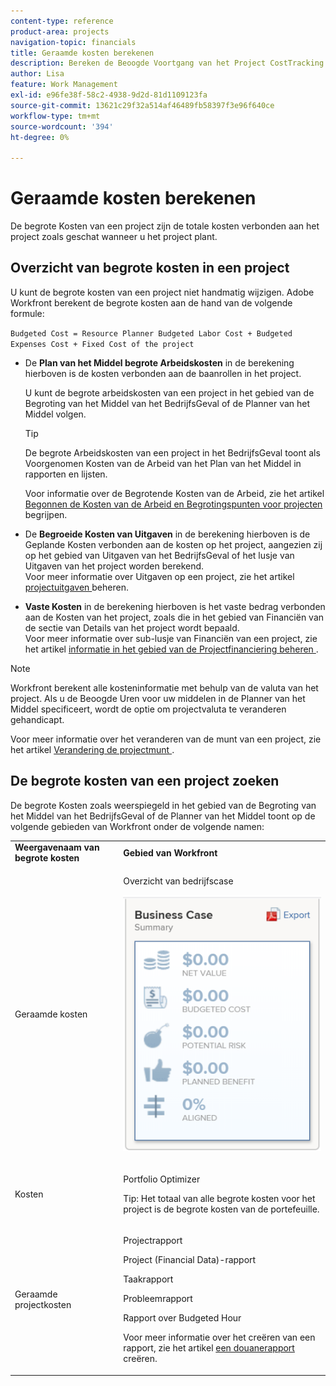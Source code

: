 ```yaml
---
content-type: reference
product-area: projects
navigation-topic: financials
title: Geraamde kosten berekenen
description: Bereken de Beoogde Voortgang van het Project CostTracking met een Rapport van het Gebruik
author: Lisa
feature: Work Management
exl-id: e96fe38f-58c2-4938-9d2d-81d1109123fa
source-git-commit: 13621c29f32a514af46489fb58397f3e96f640ce
workflow-type: tm+mt
source-wordcount: '394'
ht-degree: 0%

---
```


# Geraamde kosten berekenen

<!--
<div data-mc-conditions="QuicksilverOrClassic.Draft mode">
<p>(NOTE: This article is linked from "Tracking Project Progress with a Utilization Report"</p>
<p>Keep the structure of this article similar to Calculating Budgeted Labor Cost)</p>
</div>
-->

De begrote Kosten van een project zijn de totale kosten verbonden aan het project zoals geschat wanneer u het project plant.

## Overzicht van begrote kosten in een project

U kunt de begrote kosten van een project niet handmatig wijzigen. Adobe Workfront berekent de begrote kosten aan de hand van de volgende formule:

`Budgeted Cost = Resource Planner Budgeted Labor Cost + Budgeted Expenses Cost + Fixed Cost of the project`

* De **Plan van het Middel begrote Arbeidskosten** in de berekening hierboven is de kosten verbonden aan de baanrollen in het project.

  U kunt de begrote arbeidskosten van een project in het gebied van de Begroting van het Middel van het BedrijfsGeval of de Planner van het Middel volgen.

  >[!TIP]
  >
  >  De begrote Arbeidskosten van een project in het BedrijfsGeval toont als Voorgenomen Kosten van de Arbeid van het Plan van het Middel in rapporten en lijsten.

  Voor informatie over de Begrotende Kosten van de Arbeid, zie het artikel [ Begonnen de Kosten van de Arbeid en Begrotingspunten voor projecten ](../../../manage-work/projects/project-finances/budgeted-labor-cost.md) begrijpen.

* De **Begroeide Kosten van Uitgaven** in de berekening hierboven is de Geplande Kosten verbonden aan de kosten op het project, aangezien zij op het gebied van Uitgaven van het BedrijfsGeval of het lusje van Uitgaven van het project worden berekend.\
  Voor meer informatie over Uitgaven op een project, zie het artikel [ projectuitgaven ](../../../manage-work/projects/project-finances/manage-project-expenses.md) beheren.

* **Vaste Kosten** in de berekening hierboven is het vaste bedrag verbonden aan de Kosten van het project, zoals die in het gebied van Financiën van de sectie van Details van het project wordt bepaald.\
  Voor meer informatie over sub-lusje van Financiën van een project, zie het artikel [ informatie in het gebied van de Projectfinanciering beheren ](../../../manage-work/projects/project-finances/manage-project-finance-area.md).

>[!NOTE]
>
>Workfront berekent alle kosteninformatie met behulp van de valuta van het project. Als u de Beoogde Uren voor uw middelen in de Planner van het Middel specificeert, wordt de optie om projectvaluta te veranderen gehandicapt.
>
>Voor meer informatie over het veranderen van de munt van een project, zie het artikel [ Verandering de projectmunt ](../../../manage-work/projects/project-finances/change-project-currency.md).

## De begrote kosten van een project zoeken

De begrote Kosten zoals weerspiegeld in het gebied van de Begroting van het Middel van het BedrijfsGeval of de Planner van het Middel toont op de volgende gebieden van Workfront onder de volgende namen:

<table style="table-layout:auto"> 
   <col> 
   <col> 
   <tbody> 
    <tr> 
     <td><strong>Weergavenaam van begrote kosten</strong></td> 
     <td><strong>Gebied van Workfront</strong></td> 
    </tr> 
    <tr> 
     <td>Geraamde kosten</td> 
     <td> <p>Overzicht van bedrijfscase</p> <p> <img src="assets/business-case-summary-qs-350x453.png" style="width: 350;height: 453;"> </p> </td> 
    </tr> 
    <tr> 
     <td>Kosten</td> 
     <td> <p>Portfolio Optimizer</p> <p>Tip: Het totaal van alle begrote kosten voor het project is de begrote kosten van de portefeuille.</p> </td> 
    </tr> 
    <tr> 
     <td>Geraamde projectkosten</td> 
     <td> <!--
       <p data-mc-conditions="QuicksilverOrClassic.Draft mode">Resource Estimates report (NOTE: this was removed with flash)</p>
      --> <p>Projectrapport</p> <p>Project (Financial Data)-rapport</p> <p>Taakrapport</p> <p>Probleemrapport</p> <p>Rapport over Budgeted Hour</p> <p>Voor meer informatie over het creëren van een rapport, zie het artikel <a href="../../../reports-and-dashboards/reports/creating-and-managing-reports/create-custom-report.md" class="MCXref xref"> een douanerapport </a> creëren.</p> </td> 
    </tr> 
   </tbody> 
  </table>
